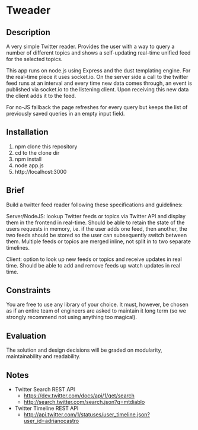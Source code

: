 # Tweader

## Description

A very simple Twitter reader. Provides the user with a way to query a number of different topics and shows a self-updating real-time unified feed for the selected topics.

This app runs on node.js using Express and the dust templating engine. For the real-time piece it uses socket.io. On the server side a call to the twitter feed runs at an interval and every time new data comes through, an event is published via socket.io to the listening client. Upon receiving this new data the client adds it to the feed.

For no-JS fallback the page refreshes for every query but keeps the list of previously saved queries in an empty input field.

## Installation

1. npm clone this repository
1. cd to the clone dir
1. npm install
1. node app.js
1. http://localhost:3000

## Brief

Build a twitter feed reader following these specifications and guidelines:

Server/NodeJS: lookup Twitter feeds or topics via  Twitter API and display them in the frontend in real-time. Should be able to retain the state of the users requests in memory, i.e. if the user adds one feed, then another, the two feeds should be stored so the user can subsequently switch between them. Multiple feeds or topics are merged inline, not split in to two separate timelines.

Client: option to look up new feeds or topics and receive updates in real time. Should be able to add and remove feeds up watch updates in real time.

## Constraints

You are free to use any library of your choice.  It must, however, be chosen as if an entire team of engineers are asked to maintain it long term (so we strongly recommend not using anything too magical).

## Evaluation

The solution and design decisions will be graded on modularity, maintainability and readability.

## Notes

- Twitter Search REST API
    - https://dev.twitter.com/docs/api/1/get/search
    - http://search.twitter.com/search.json?q=mtdiablo
- Twitter Timeline REST API
    - http://api.twitter.com/1/statuses/user_timeline.json?user_id=adrianocastro
